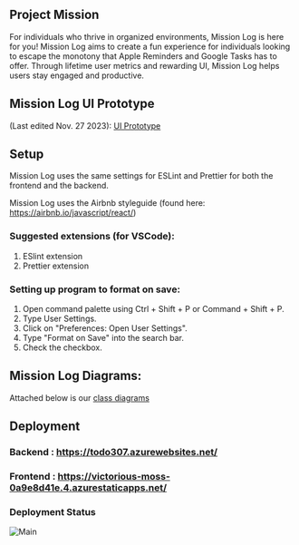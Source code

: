 ## Project Mission
For individuals who thrive in organized environments, Mission Log is here for you! Mission Log aims to create a fun experience for individuals looking to escape the monotony that Apple Reminders and Google Tasks has to offer. Through lifetime user metrics and rewarding UI, Mission Log helps users stay engaged and productive.

## Mission Log UI Prototype 
(Last edited Nov. 27 2023): [UI Prototype](https://www.figma.com/file/Uy3p0wY1ieKkLdHVEEZLo6/TodoList?type=design&node-id=2%3A2&mode=design&t=hnwVpbPnHHrm2bTd-1)

## Setup
Mission Log uses the same settings for ESLint and Prettier for both the frontend and the backend.

Mission Log uses the Airbnb styleguide (found here: https://airbnb.io/javascript/react/)

### Suggested extensions (for VSCode):
1. ESlint extension
2. Prettier extension

### Setting up program to format on save: 
1. Open command palette using Ctrl + Shift + P or Command + Shift + P.
2. Type User Settings.
3. Click on "Preferences: Open User Settings".
4. Type "Format on Save" into the search bar.
5. Check the checkbox.

## Mission Log Diagrams:
Attached below is our [class diagrams](https://github.com/ianmccurry11/TODO_List/wiki/Class-Diagram)

## Deployment
### Backend : https://todo307.azurewebsites.net/
### Frontend : https://victorious-moss-0a9e8d41e.4.azurestaticapps.net/

### Deployment Status
![Main](https://github.com/ianmccurry11/TODO_List/actions/workflows/node.js.yml/badge.svg)
